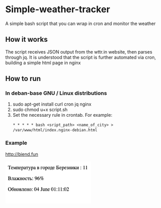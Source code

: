 # Simple-weather-tracker
A simple bash script that you can wrap in cron and monitor the weather

## How it works

The script receives JSON output from the wttr.in website, then parses through jq. It is understood that the script is further automated via cron, building a simple html page in nginx

## How to run

### In deban-base GNU / Linux distributions

1. sudo apt-get install curl cron jq nginx
2. sudo chmod u+x script.sh
3. Set the necessary rule in crontab. For example:
   ```
   * * * * * bash <sript_path> <name_of_city> > /var/www/html/index.nginx-debian.html
   ```

### Example

http://biend.fun

![screenshot](example.png)
